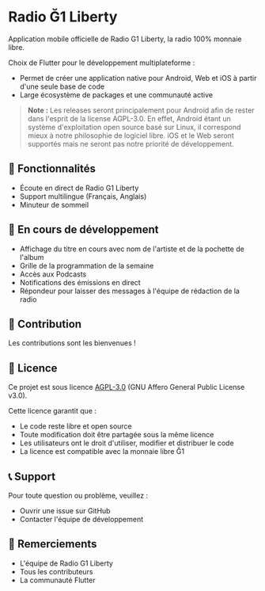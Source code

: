 # Radio Ğ1 Liberty

Application mobile officielle de Radio G1 Liberty, la radio 100% monnaie libre.

Choix de Flutter pour le développement multiplateforme :
- Permet de créer une application native pour Android, Web et iOS à partir d'une seule base de code
- Large écosystème de packages et une communauté active

> **Note :** Les releases seront principalement pour Android afin de rester dans l'esprit de la license AGPL-3.0. En effet, Android étant un système d'exploitation open source basé sur Linux, il correspond mieux à notre philosophie de logiciel libre. iOS et le Web seront supportés mais ne seront pas notre priorité de développement.

## 📱 Fonctionnalités

- Écoute en direct de Radio G1 Liberty
- Support multilingue (Français, Anglais)
- Minuteur de sommeil

## 🚀 En cours de développement

- Affichage du titre en cours avec nom de l'artiste et de la pochette de l'album
- Grille de la programmation de la semaine
- Accès aux Podcasts
- Notifications des émissions en direct
- Répondeur pour laisser des messages à l'équipe de rédaction de la radio

## 🤝 Contribution

Les contributions sont les bienvenues !

## 📄 Licence

Ce projet est sous licence [AGPL-3.0](LICENSE) (GNU Affero General Public License v3.0).

Cette licence garantit que :
- Le code reste libre et open source
- Toute modification doit être partagée sous la même licence
- Les utilisateurs ont le droit d'utiliser, modifier et distribuer le code
- La licence est compatible avec la monnaie libre Ğ1

## 📞 Support

Pour toute question ou problème, veuillez :
- Ouvrir une issue sur GitHub
- Contacter l'équipe de développement

## 🙏 Remerciements

- L'équipe de Radio G1 Liberty
- Tous les contributeurs
- La communauté Flutter 